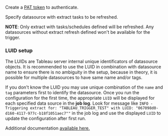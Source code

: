 Create a [PAT token](https://help.tableau.com/current/pro/desktop/en-us/useracct.htm#create-and-revoke-personal-access-tokens) to authenticate. 

Specify datasource with extract tasks to be refreshed.

**NOTE**: Only extract with tasks/schedules defined will be refreshed.
Any datasources without extract refresh defined won't be available for the trigger.

### LUID setup

The LUIDs are Tableau server internal unique identificators of datasource objects. It is recommended to use the LUID in 
combination with datasource name to ensure there is no ambiguity in the setup, because in theory, it is possible 
for multiple datasources to have same name and/or tags.

If you don't know the LUID you may use unique combination of the `name` and `tag` parameters first to identify the datasource. Once you run the configuration 
for the first time, the appropriate `LUID` will be displayed for each specified data source in the **job log**. 
Look for message like `INFO - Triggering extract for: "TABLEAU_TRIGGER_TEST" with LUID: "067098d0-d160-4117-977c-b18f1051aec7""` 
in the job log and use the displayed `LUID` to update the configuration after first run.

Additional documentation [available here.](https://bitbucket.org/kds_consulting_team/kds-team.app-tableau-extract-refresh-trigger/src/master/README.md)
